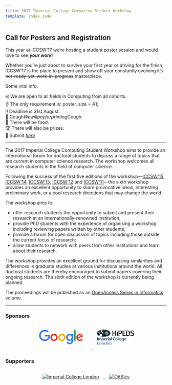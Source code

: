 ```yaml
---
title: 2017 Imperial College Computing Student Workshop
template: index.jade
---
```

Call for Posters and Registration
-----
This year at ICCSW’17 we’re hosting a student poster session and would love to see **_your work_**!

Whether you’re just about to survive your first year or driving for the finish, ICCSW’17 is the place to present and show off your ~~constantly evolving it’s-not-ready-yet-work-in-progress~~ masterpiece.

Some vital info:

☑️ We are open to all fields in Computing from all cohorts.  
☝️ The only requirement is: poster_size = A1;  
‼️ Deadline is 31st August.  
🤑 Cough*Wewillpayforprinting*Cough.  
🍕 There will be food.  
🏆 There will also be prizes.  
🎯 Submit [*here*](https://easychair.org/conferences/?conf=iccsw17)

----------
The 2017 Imperial College Computing Student Workshop aims to provide an
international forum for doctoral students to discuss a range of topics
that are current in computer science research. The workshop welcomes all
research students in the field of computer science.

Following the success of the first five editions of the
workshop&mdash;[ICCSW'15](http://iccsw.doc.ic.ac.uk/2015),
[ICCSW'14](http://iccsw.doc.ic.ac.uk/2014),
[ICCSW'13](http://iccsw.doc.ic.ac.uk/2013),
[ICCSW'12](http://iccsw.doc.ic.ac.uk/2012) and
[ICCSW'11](http://iccsw.doc.ic.ac.uk/2011)&mdash;the sixth workshop
provides an excellent opportunity to share provocative ideas,
interesting preliminary work, or a cool research directions that may
change the world.

The workshop aims to:

* offer research students the opportunity to submit and present their
  research at an internationally-renowned institution;
* provide PhD students with the experience of organising a workshop,
  including reviewing papers written by other students;
* provide a forum for open discussion of topics including those outside
  the current focus of research;
* allow students to network with peers from other institutions and learn
  about their research.

The workshop provides an excellent ground for discussing similarities
and differences in graduate studies at various institutions around the
world. All doctoral students are thereby encouraged to submit papers
covering their ongoing research. The sixth edition of the workshop is
currently being planned.

The proceedings will be published as an [OpenAccess Series in Informatics](http://www.dagstuhl.de/en/publications/oasics) volume.

<!-- # Prize Winners

* Best Paper:
* Best Presentation:
* Best Reviewer:  -->

<!-- --- -->
<!-- <div class="row" style="text-align: center;background-color:#174D80;padding:5px;">
	<h2 style="font-weight: bold;color:#FFF;margin:0px;">
		2015 ICCSW Keynote speakers:
	</h1>
</div>
<div class="row" style="text-align: center;background-color:#eee;">
	<h3 style="font-style: italic;">
		[Chris DiBona (Google)](https://sites.google.com/a/dibona.com/www/) and [Erik Mueller (MIT)](http://xenia.media.mit.edu/~mueller/)
	</h3>
</div> -->


---

### Sponsors

<div class="row" style="text-align: center;">
<a href="http://www.google.com/about/">
  <img src="img/google.png" style="height: 50px; margin: 1em;" alt="Google">
</a>
<a href="http://wp.doc.ic.ac.uk/hipeds/">
  <img src="img/hipeds.png" style="height: 50px; margin: 1em;" alt="HiPEDS">
</a>
</div>




### Supporters
<div class="row" style="text-align: center;">
<a href="http://www.imperial.ac.uk/">
  <img src="img/icl.png" style="height: 50px; margin:
1em;" alt="Imperial College London"/>
</a>
<a href="http://www.dagstuhl.de/en/publications/oasics">
  <img src="img/oasics.png"  style="height: 50px;
margin: 1em;" alt="OASIcs"/>
</a>
</div>
